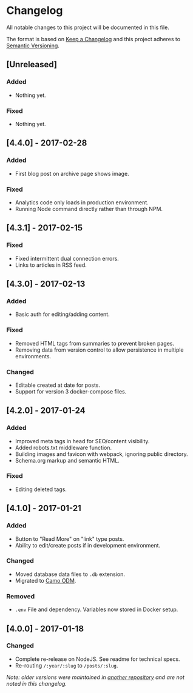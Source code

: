 # Changelog
All notable changes to this project will be documented in this file.

The format is based on [Keep a Changelog](http://keepachangelog.com/) 
and this project adheres to [Semantic Versioning](http://semver.org/).

## [Unreleased]
### Added
- Nothing yet.

### Fixed
- Nothing yet.

## [4.4.0] - 2017-02-28
### Added
- First blog post on archive page shows image.

### Fixed
- Analytics code only loads in production environment.
- Running Node command directly rather than through NPM.

## [4.3.1] - 2017-02-15
### Fixed
- Fixed intermittent dual connection errors.
- Links to articles in RSS feed.

## [4.3.0] - 2017-02-13
### Added
- Basic auth for editing/adding content.

### Fixed
- Removed HTML tags from summaries to prevent broken pages.
- Removing data from version control to allow persistence in multiple environments.

### Changed
- Editable created at date for posts.
- Support for version 3 docker-compose files.

## [4.2.0] - 2017-01-24
### Added
- Improved meta tags in head for SEO/content visibility.
- Added robots.txt middleware function.
- Building images and favicon with webpack, ignoring public directory.
- Schema.org markup and semantic HTML.

### Fixed
- Editing deleted tags.

## [4.1.0] - 2017-01-21
### Added
- Button to "Read More" on "link" type posts.
- Ability to edit/create posts if in development environment.

### Changed
- Moved database data files to `.db` extension.
- Migrated to [Camo ODM](https://github.com/scottwrobinson/camo).

### Removed
- `.env` File and dependency. Variables now stored in Docker setup.

## [4.0.0] - 2017-01-18
### Changed
- Complete re-release on NodeJS. See readme for technical specs.
- Re-routing `/:year/:slug` to `/posts/:slug`.

_Note: older versions were maintained in [another repository](https://github.com/karllhughes/KH-Blog) and are not noted in this changelog._
